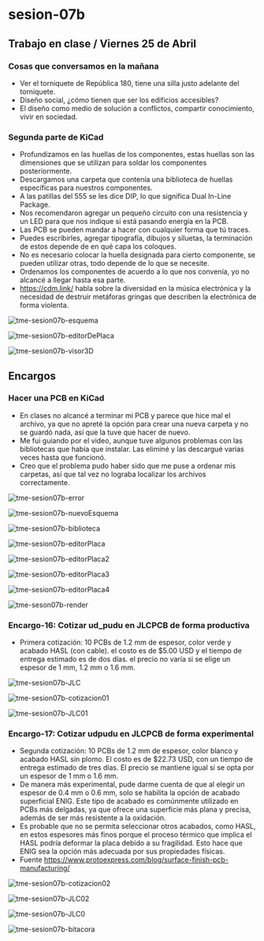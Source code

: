 # sesion-07b

## Trabajo en clase / Viernes 25 de Abril

### Cosas que conversamos en la mañana

- Ver el torniquete de República 180, tiene una silla justo adelante del torniquete.
- Diseño social, ¿cómo tienen que ser los edificios accesibles?
- El diseño como medio de solución a conflictos, compartir conocimiento, vivir en sociedad.

### Segunda parte de KiCad

- Profundizamos en las huellas de los componentes, estas huellas son las dimensiones que se utilizan para soldar los componentes posteriormente.
- Descargamos una carpeta que contenía una biblioteca de huellas específicas para nuestros componentes.
- A las patillas del 555 se les dice DIP, lo que significa Dual In-Line Package.
- Nos recomendaron agregar un pequeño circuito con una resistencia y un LED para que nos indique si está pasando energía en la PCB.
- Las PCB se pueden mandar a hacer con cualquier forma que tú traces.
- Puedes escribirles, agregar tipografía, dibujos y siluetas, la terminación de estos depende de en qué capa los coloques.
- No es necesario colocar la huella designada para cierto componente, se pueden utilizar otras, todo depende de lo que se necesite.
- Ordenamos los componentes de acuerdo a lo que nos convenía, yo no alcancé a llegar hasta esa parte.
- <https://cdm.link/> habla sobre la diversidad en la música electrónica y la necesidad de destruir metáforas gringas que describen la electrónica de forma violenta.

![tme-sesion07b-esquema](https://github.com/user-attachments/assets/5e29b38a-ec80-4072-9d94-26aa672813bd)

![tme-sesion07b-editorDePlaca](https://github.com/user-attachments/assets/4476a031-f4f9-4b27-a309-ba55b23f03f8)

![tme-sesion07b-visor3D](https://github.com/user-attachments/assets/b8e7b552-b558-499a-b100-70b5c84808ef)

## Encargos

### Hacer una PCB en KiCad

- En clases no alcancé a terminar mi PCB y parece que hice mal el archivo, ya que no apreté la opción para crear una nueva carpeta y no se guardó nada, así que la tuve que hacer de nuevo.
- Me fui guiando por el video, aunque tuve algunos problemas con las bibliotecas que había que instalar. Las eliminé y las descargué varias veces hasta que funcionó.
- Creo que el problema pudo haber sido que me puse a ordenar mis carpetas, así que tal vez no lograba localizar los archivos correctamente.

![tme-sesion07b-error](https://github.com/user-attachments/assets/57e6ee99-cd4b-4732-8230-94f17930c04c)

![tme-sesion07b-nuevoEsquema](https://github.com/user-attachments/assets/75c5d537-81c3-48c7-a864-f52713e86ee3)

![tme-sesion07b-biblioteca](https://github.com/user-attachments/assets/f3493e80-b44f-40fc-a7f9-54632b1ee36c)

![tme-sesion07b-editorPlaca](https://github.com/user-attachments/assets/c9e691c0-d0b4-4be7-854f-336578c876dd)

![tme-sesion07b-editorPlaca2](https://github.com/user-attachments/assets/a7ce73d5-0c7d-4413-a819-5352489ddd5d)

![tme-sesion07b-editorPlaca3](https://github.com/user-attachments/assets/1ba3940d-c962-4e92-9d21-b86b24fc8295)

![tme-sesion07b-editorPlaca4](https://github.com/user-attachments/assets/947b4eea-c7d6-4757-bd07-530bd8f9d21e)

![tme-seson07b-render](https://github.com/user-attachments/assets/de4cd46f-cfff-4804-be70-1a4e7ef39660)

### Encargo-16: Cotizar ud_pudu en JLCPCB de forma productiva

- Primera cotización: 10 PCBs de 1.2 mm de espesor, color verde y acabado HASL (con cable). el costo es de $5.00 USD y el tiempo de entrega estimado es de dos días. el precio no varía si se elige un espesor de 1 mm, 1.2 mm o 1.6 mm.

![tme-sesion07b-JLC](https://github.com/user-attachments/assets/2415d910-49bd-4acf-9be8-e56fe8db4522)

![tme-sesion07b-cotizacion01](https://github.com/user-attachments/assets/c4325b55-3782-4900-904d-bfcf4499dc10)

![tme-sesion07b-JLC01](https://github.com/user-attachments/assets/cb75f011-3a44-4b86-b433-5c7561588350)

### Encargo-17: Cotizar udpudu en JLCPCB de forma experimental

- Segunda cotización: 10 PCBs de 1.2 mm de espesor, color blanco y acabado HASL sin plomo. El costo es de $22.73 USD, con un tiempo de entrega estimado de tres días. El precio se mantiene igual si se opta por un espesor de 1 mm o 1.6 mm.
- De manera más experimental, pude darme cuenta de que al elegir un espesor de 0.4 mm o 0.6 mm, solo se habilita la opción de acabado superficial ENIG. Este tipo de acabado es comúnmente utilizado en PCBs más delgadas, ya que ofrece una superficie más plana y precisa, además de ser más resistente a la oxidación.
- Es probable que no se permita seleccionar otros acabados, como HASL, en estos espesores más finos porque el proceso térmico que implica el HASL podría deformar la placa debido a su fragilidad. Esto hace que ENIG sea la opción más adecuada por sus propiedades físicas.
- Fuente <https://www.protoexpress.com/blog/surface-finish-pcb-manufacturing/>

![tme-sesion07b-cotizacion02](https://github.com/user-attachments/assets/8900d78d-fff9-44db-bcc4-bc5e167c98c6)

![tme-sesion07b-JLC02](https://github.com/user-attachments/assets/9ef1af9f-3b7b-4945-bb9d-30fa7e9b6631)

![tme-sesion07b-JLC0](https://github.com/user-attachments/assets/928297bc-873f-41d0-82b6-26c9da43c822)

![tme-sesion07b-bitacora](https://github.com/user-attachments/assets/ed3abb02-d8ae-475c-8a6d-552ad6cd8c06)
